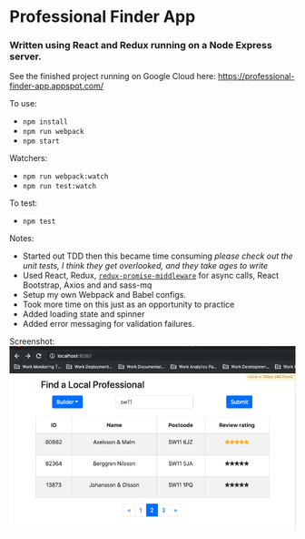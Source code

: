 # Professional Finder App

### Written using React and Redux running on a Node Express server.

See the finished project running on Google Cloud here: https://professional-finder-app.appspot.com/

To use:
- `npm install`
- `npm run webpack`
- `npm start`

Watchers:
- `npm run webpack:watch`
- `npm run test:watch`

To test:
- `npm test`

Notes:
- Started out TDD then this became time consuming *please check out the unit tests, I think they get overlooked, and they take ages to write*
- Used React, Redux, [`redux-promise-middleware`](https://github.com/pburtchaell/redux-promise-middleware) for async calls, React Bootstrap, Axios and and sass-mq
- Setup my own Webpack and Babel configs.
- Took more time on this just as an opportunity to practice
- Added loading state and spinner
- Added error messaging for validation failures.

Screenshot:
![Example Search Results](example_results.png)
